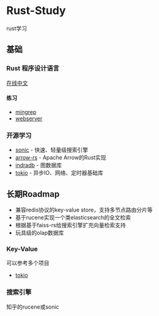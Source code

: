 # Rust-Study
rust学习

## 基础

### Rust 程序设计语言
[在线中文](https://kaisery.github.io/trpl-zh-cn/title-page.html)

#### 练习
- [mingrep](https://kaisery.github.io/trpl-zh-cn/ch12-00-an-io-project.html)
- [webserver](https://kaisery.github.io/trpl-zh-cn/ch20-00-final-project-a-web-server.html)

### 开源学习
- [sonic](https://github.com/valeriansaliou/sonic) - 快速、轻量级搜索引擎
- [arrow-rs](https://github.com/apache/arrow-rs) - Apache Arrow的Rust实现
- [indradb](https://github.com/indradb/indradb) - 图数据库
- [tokio](https://github.com/tokio-rs/tokio) - 异步IO、网络、定时器基础库


## 长期Roadmap
- 兼容redis协议的key-value store，支持多节点路由分片等
- 基于rucene实现一个类elasticsearch的全文检索
- 根据基于faiss-rs给搜索引擎扩充向量检索支持
- 玩具级的olap数据库



### Key-Value
可以参考多个项目
- [tokio](https://github.com/tokio-rs/mini-redis)

### 搜索引擎
知乎的rucene或sonic